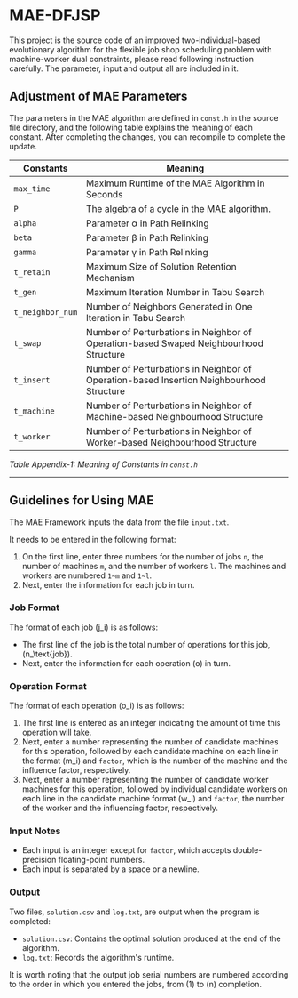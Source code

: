 # MAE-DFJSP

This project is the source code of an improved two-individual-based evolutionary algorithm for the flexible job shop scheduling problem with machine-worker dual constraints, please read following instruction carefully. The parameter, input and output all are included in it.

## Adjustment of MAE Parameters

The parameters in the MAE algorithm are defined in `const.h` in the source file directory, and the following table explains the meaning of each constant. After completing the changes, you can recompile to complete the update.

| Constants         | Meaning                                                                 |
|-------------------|-------------------------------------------------------------------------|
| `max_time`        | Maximum Runtime of the MAE Algorithm in Seconds                        |
| `P`               | The algebra of a cycle in the MAE algorithm.                          |
| `alpha`           | Parameter α in Path Relinking                                          |
| `beta`            | Parameter β in Path Relinking                                          |
| `gamma`           | Parameter γ in Path Relinking                                          |
| `t_retain`        | Maximum Size of Solution Retention Mechanism                           |
| `t_gen`           | Maximum Iteration Number in Tabu Search                                |
| `t_neighbor_num`  | Number of Neighbors Generated in One Iteration in Tabu Search          |
| `t_swap`          | Number of Perturbations in Neighbor of Operation-based Swaped Neighbourhood Structure                           |
| `t_insert`        | Number of Perturbations in Neighbor of Operation-based Insertion Neighbourhood Structure                           |
| `t_machine`       | Number of Perturbations in Neighbor of Machine-based Neighbourhood Structure                           |
| `t_worker`        | Number of Perturbations in Neighbor of Worker-based Neighbourhood Structure                          |

*Table Appendix-1: Meaning of Constants in `const.h`*

---

## Guidelines for Using MAE

The MAE Framework inputs the data from the file `input.txt`.  

It needs to be entered in the following format:  

1. On the first line, enter three numbers for the number of jobs `n`, the number of machines `m`, and the number of workers `l`. The machines and workers are numbered `1~m` and `1~l`.  
2. Next, enter the information for each job in turn.  

### Job Format

The format of each job \(j_i\) is as follows:  

- The first line of the job is the total number of operations for this job, \(n_\text{job}\).  
- Next, enter the information for each operation \(o\) in turn.  

### Operation Format

The format of each operation \(o_i\) is as follows:  

1. The first line is entered as an integer indicating the amount of time this operation will take.  
2. Next, enter a number representing the number of candidate machines for this operation, followed by each candidate machine on each line in the format \(m_i\) and `factor`, which is the number of the machine and the influence factor, respectively.  
3. Next, enter a number representing the number of candidate worker machines for this operation, followed by individual candidate workers on each line in the candidate machine format \(w_i\) and `factor`, the number of the worker and the influencing factor, respectively.  

### Input Notes

- Each input is an integer except for `factor`, which accepts double-precision floating-point numbers.  
- Each input is separated by a space or a newline.  

### Output

Two files, `solution.csv` and `log.txt`, are output when the program is completed:  

- `solution.csv`: Contains the optimal solution produced at the end of the algorithm.  
- `log.txt`: Records the algorithm's runtime.  

It is worth noting that the output job serial numbers are numbered according to the order in which you entered the jobs, from \(1\) to \(n\) completion.
